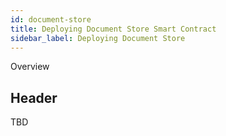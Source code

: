 ```yaml
---
id: document-store
title: Deploying Document Store Smart Contract
sidebar_label: Deploying Document Store
---
```


Overview

## Header

TBD
